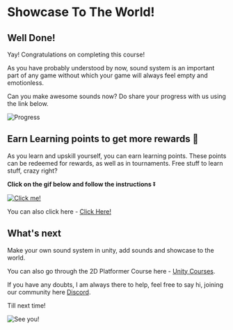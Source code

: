 # Showcase To The World!

## Well Done!

Yay! Congratulations on completing this course!

As you have probably understood by now, sound system is an important part of any game without which your game will always feel empty and emotionless.

Can you make awesome sounds now? Do share your progress with us using the link below.

![Progress](https://media.giphy.com/media/zbDHDmcXH5qa4/giphy.gif)


## Earn Learning points to get more rewards 🎁

As you learn and upskill yourself, you can earn learning points. These points can be redeemed for rewards, as well as in tournaments. Free stuff to learn stuff, crazy right?

**Click on the gif below and follow the instructions** ⏬

[![Click me!](https://media.giphy.com/media/zz1v8vjwQwTja/giphy.gif)](https://academy.outscal.com/welcome/build-in-public/assignments)

You can also click here - [Click Here!](https://academy.outscal.com/welcome/build-in-public/assignments)

## What's next

Make your own sound system in unity, add sounds and showcase to the world.

You can also go through the 2D Platformer Course here - [Unity Courses](https://academy.outscal.com/unity-course-content/).

If you have any doubts, I am always there to help, feel free to say hi, joining our community here [Discord](https://discord.com/invite/R4hfXhsWjN).

Till next time!

![See you!](https://media.giphy.com/media/l1J3CbFgn5o7DGRuE/giphy.gif)
